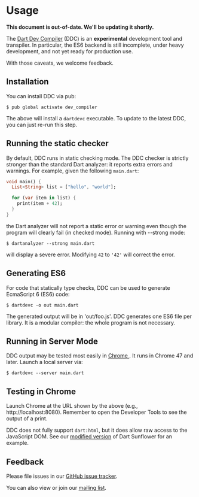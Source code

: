 # Usage

**This document is out-of-date.  We'll be updating it shortly.**

The [Dart Dev Compiler](README.md) (DDC) is an **experimental**
development tool and transpiler.  In particular, the ES6 backend is
still incomplete, under heavy development, and not yet ready for
production use.

With those caveats, we welcome feedback.  

## Installation

You can install DDC via pub:

    $ pub global activate dev_compiler
    
The above will install a `dartdevc` executable.  To update to the
latest DDC, you can just re-run this step.

## Running the static checker

By default, DDC runs in static checking mode.  The DDC checker is strictly stronger than the standard Dart
analyzer: it reports extra errors and warnings.  For example, given the following `main.dart`:

```dart
void main() {
  List<String> list = ["hello", "world"];

  for (var item in list) {
    print(item + 42);
  }
}
```

the Dart analyzer will not report a static error or warning even
though the program will clearly fail (in checked mode).  Running with --strong
mode:

    $ dartanalyzer --strong main.dart

will display a severe error.  Modifying `42` to `'42'` will
correct the error.

## Generating ES6

For code that statically type checks, DDC can be used to generate EcmaScript 6 (ES6) code:

    $ dartdevc -o out main.dart

The generated output will be in 'out/foo.js'.  DDC generates one ES6
file per library.  It is a modular compiler: the whole program is not
necessary.

## Running in Server Mode

DDC output may be tested most easily in [Chrome
](https://www.google.com/chrome/browser/desktop/).  It runs in Chrome 47 and later.  Launch a
local server via:

    $ dartdevc --server main.dart

## Testing in Chrome

Launch Chrome at the URL shown by the above (e.g., http://localhost:8080).  Remember to open the Developer Tools to see the output of a print.

DDC does not fully support ```dart:html```, but it does allow raw access
to the JavaScript DOM.  See our [modified version](https://github.com/dart-lang/dev_compiler/blob/master/test/codegen/sunflower/sunflower.dart) of Dart Sunflower for
an example.

## Feedback

Please file issues in our [GitHub issue tracker](https://github.com/dart-lang/dev_compiler/issues).

You can also view or join our [mailing list](https://groups.google.com/a/dartlang.org/forum/#!forum/dev-compiler).



